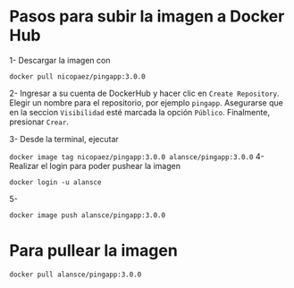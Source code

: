 # Pasos para subir la imagen a Docker Hub 

1- Descargar la imagen con

`
docker pull nicopaez/pingapp:3.0.0
`

2- Ingresar a su cuenta de DockerHub y hacer clic en `Create Repository`. Elegir un nombre para el repositorio, por ejemplo `pingapp`. Asegurarse que en la seccion `Visibilidad` esté marcada la opción `Público`. Finalmente, presionar `Crear`. 

3- Desde la terminal, ejecutar

`
docker image tag nicopaez/pingapp:3.0.0 alansce/pingapp:3.0.0
`
4- Realizar el login para poder pushear la imagen 

`
docker login -u alansce
`

5- 

`
docker image push alansce/pingapp:3.0.0
`

# Para pullear la imagen

`
docker pull alansce/pingapp:3.0.0
`


